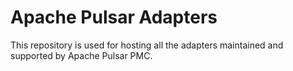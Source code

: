 # Apache Pulsar Adapters

This repository is used for hosting all the adapters maintained and supported by Apache Pulsar PMC.